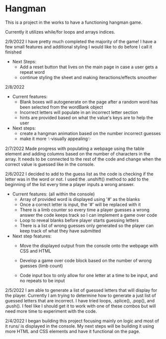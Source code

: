 # Hangman

This is a project in the works to have a functioning hangman game.

Currently it utilizes while/for loops and arrays indices.

2/9/2022 I have pretty much completed the majority of the game! I have a few small features and additional styling I would like to do before I call it finished
- Next Steps:
  - Add a reset button that lives on the main page in case a user gets a repeat word
  - continue styling the sheet and making iteractions/effects smoother  


2/8/2022
- Current features:
  - Blank boxes will autogenerate on the page after a random word has been selected from the wordBank object
  - Incorrect letters will populate in an incorrect letter section
  - hints are provided based on what the value's keys are to help the user
- Next steps:
  - create a hangman animation based on the number incorrect guesses
  - make it more ✨visually appealing✨

2/7/2022
Made progress with populating a webpage using the table element and adding columns based on the number of characters in the array. It needs to be connected to the rest of the code and change when the correct value is guessed like in the console.

2/6/2022
I decided to add to the guess list as the code is checking if the letter was in the word or not. I used the .unshift() method to add to the beginning of the list every time a player inputs a wrong answer.
- Current features: (all within the console)
  - Array of provided word is displayed using '#' as the blanks
  - Once a correct letter is input, the '#' will be replaced with it
  - There is a limb counter so every time a player guesses a wrong answer the code keeps track so I can implement a game       over code
  - Loop to reveal blanks before player starts guessing letters
  - There is a list of wrong guesses only generated so the player can keep track of what they have submitted
- Next step features:
  - Move the displayed output from the console onto the webpage with CSS and HTML

  - Develop a game over code block based on the number of wrong guesses (limb count)
  - Code input box to only allow for one letter at a time to be input, and no repeats to be input

2/5/2022
I am able to generate a list of guessed letters that will display for the player. Currently I am trying to determine how to generate a just list of guessed letters that are incorrect. I have tried loops, .splice(), .pop(), and .push(). I feel like I should get it to work with one of these combos but will need more time to experiment with the code.

2/4/2022
I began building this project focusing mainly on logic and most of it runs/ is displayed in the console.
My next steps will be building it using more HTML and CSS elements and have it functional on the page.
